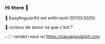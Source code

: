 ### Hi there 👋

🚀 EasyAngularKit est enfin sorti (07/01/2025)

🤔 curieux de savoir ce que c'est ?

👉🏼 rendez-vous ici https://easyangularkit.com
<!--
**GaetanRdn/GaetanRdn** is a ✨ _special_ ✨ repository because its `README.md` (this file) appears on your GitHub profile.

Here are some ideas to get you started:

- 🔭 I’m currently working on ...
- 🌱 I’m currently learning ...
- 👯 I’m looking to collaborate on ...
- 🤔 I’m looking for help with ...
- 💬 Ask me about ...
- 📫 How to reach me: ...
- 😄 Pronouns: ...
- ⚡ Fun fact: ...
-->
